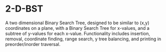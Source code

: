 # 2-D-BST
A two dimensional Binary Search Tree, designed to be similar to (x,y) coordinates on a plane, with a Binary Search Tree for x-values, and a subtree of y-values for each x-value.
Functionality includes insertion, removal, coordinate finding, range search, y tree balancing, and printing in preorder/inorder traversal.
